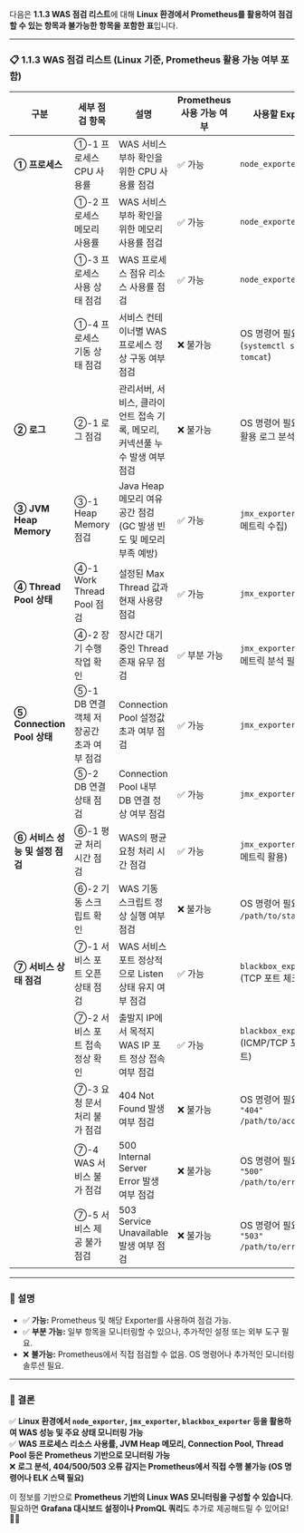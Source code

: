 다음은 **1.1.3 WAS 점검 리스트**에 대해 **Linux 환경에서 Prometheus를 활용하여 점검할 수 있는 항목과 불가능한 항목을 포함한 표**입니다.

---

### **📋 1.1.3 WAS 점검 리스트 (Linux 기준, Prometheus 활용 가능 여부 포함)**

|**구분**|**세부 점검 항목**|**설명**|**Prometheus 사용 가능 여부**|**사용할 Exporter**|
|---|---|---|---|---|
|**① 프로세스**|①-1 프로세스 CPU 사용률|WAS 서비스 부하 확인을 위한 CPU 사용률 점검|✅ 가능|`node_exporter`|
||①-2 프로세스 메모리 사용률|WAS 서비스 부하 확인을 위한 메모리 사용률 점검|✅ 가능|`node_exporter`|
||①-3 프로세스 사용 상태 점검|WAS 프로세스 점유 리소스 사용률 점검|✅ 가능|`node_exporter`|
||①-4 프로세스 기동 상태 점검|서비스 컨테이너별 WAS 프로세스 정상 구동 여부 점검|❌ 불가능|OS 명령어 필요 (`systemctl status tomcat`)|
|**② 로그**|②-1 로그 점검|관리서버, 서비스, 클라이언트 접속 기록, 메모리, 커넥션풀 누수 발생 여부 점검|❌ 불가능|OS 명령어 필요 (`grep` 활용 로그 분석)|
|**③ JVM Heap Memory**|③-1 Heap Memory 점검|Java Heap 메모리 여유 공간 점검 (GC 발생 빈도 및 메모리 부족 예방)|✅ 가능|`jmx_exporter` (JVM 메트릭 수집)|
|**④ Thread Pool 상태**|④-1 Work Thread Pool 점검|설정된 Max Thread 값과 현재 사용량 점검|✅ 가능|`jmx_exporter`|
||④-2 장기 수행 작업 확인|장시간 대기 중인 Thread 존재 유무 점검|✅ 부분 가능|`jmx_exporter` (JVM 메트릭 분석 필요)|
|**⑤ Connection Pool 상태**|⑤-1 DB 연결 객체 저장공간 초과 여부 점검|Connection Pool 설정값 초과 여부 점검|✅ 가능|`jmx_exporter`|
||⑤-2 DB 연결 상태 점검|Connection Pool 내부 DB 연결 정상 여부 점검|✅ 가능|`jmx_exporter`|
|**⑥ 서비스 성능 및 설정 점검**|⑥-1 평균 처리 시간 점검|WAS의 평균 요청 처리 시간 점검|✅ 가능|`jmx_exporter` (JVM 메트릭 활용)|
||⑥-2 기동 스크립트 확인|WAS 기동 스크립트 정상 실행 여부 점검|❌ 불가능|OS 명령어 필요 (`stat /path/to/startup.sh`)|
|**⑦ 서비스 상태 점검**|⑦-1 서비스 포트 오픈 상태 점검|WAS 서비스 포트 정상적으로 Listen 상태 유지 여부 점검|✅ 가능|`blackbox_exporter` (TCP 포트 체크)|
||⑦-2 서비스 포트 접속 정상 확인|출발지 IP에서 목적지 WAS IP 포트 정상 접속 여부 점검|✅ 가능|`blackbox_exporter` (ICMP/TCP 포트 테스트)|
||⑦-3 요청 문서 처리 불가 점검|404 Not Found 발생 여부 점검|❌ 불가능|OS 명령어 필요 (`grep "404" /path/to/access.log`)|
||⑦-4 WAS 서비스 불가 점검|500 Internal Server Error 발생 여부 점검|❌ 불가능|OS 명령어 필요 (`grep "500" /path/to/error.log`)|
||⑦-5 서비스 제공 불가 점검|503 Service Unavailable 발생 여부 점검|❌ 불가능|OS 명령어 필요 (`grep "503" /path/to/error.log`)|

---

### **📌 설명**

- ✅ **가능:** Prometheus 및 해당 Exporter를 사용하여 점검 가능.
- ✅ **부분 가능:** 일부 항목을 모니터링할 수 있으나, 추가적인 설정 또는 외부 도구 필요.
- ❌ **불가능:** Prometheus에서 직접 점검할 수 없음. OS 명령어나 추가적인 모니터링 솔루션 필요.

---

### **🔹 결론**

✅ **Linux 환경에서 `node_exporter`, `jmx_exporter`, `blackbox_exporter` 등을 활용하여 WAS 성능 및 주요 상태 모니터링 가능**  
✅ **WAS 프로세스 리소스 사용률, JVM Heap 메모리, Connection Pool, Thread Pool 등은 Prometheus 기반으로 모니터링 가능**  
❌ **로그 분석, 404/500/503 오류 감지는 Prometheus에서 직접 수행 불가능 (OS 명령어나 ELK 스택 필요)**

이 정보를 기반으로 **Prometheus 기반의 Linux WAS 모니터링을 구성할 수 있습니다**.  
필요하면 **Grafana 대시보드 설정이나 PromQL 쿼리**도 추가로 제공해드릴 수 있어요! 🚀😊